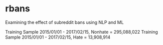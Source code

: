 # rbans
Examining the effect of subreddit bans using NLP and ML

Training Sample 2015/01/01 - 2017/02/15, Nonhate = 295,088,022
Training Sample 2015/01/01 - 2017/02/15, Hate = 13,908,914 
